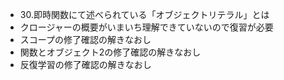 - 30.即時関数にて述べられている「オブジェクトリテラル」とは
- クロージャーの概要がいまいち理解できていないので復習が必要
- スコープの修了確認の解きなおし
- 関数とオブジェクト2の修了確認の解きなおし
- 反復学習の修了確認の解きなおし
